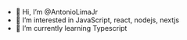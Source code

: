 - 👋 Hi, I’m @AntonioLimaJr
- 👀 I’m interested in JavaScript, react, nodejs, nextjs
- 🌱 I’m currently learning Typescript 
